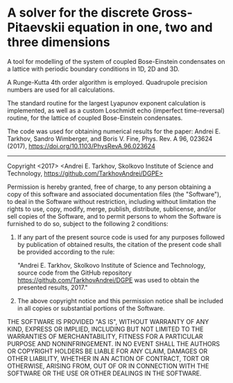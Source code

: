 # A solver for the discrete Gross-Pitaevskii equation in one, two and three dimensions

A tool for modelling of the system of coupled Bose-Einstein condensates on a lattice with periodic boundary conditions in 1D, 2D and 3D.

A Runge-Kutta 4th order algorithm is employed. Quadrupole precision numbers are used for all calculations. 

The standard routine for the largest Lyapunov exponent calculation is implemented, 
as well as a custom Loschmidt echo (imperfect time-reversal) routine, for the lattice of coupled Bose-Einstein condensates.

The code was used for obtaining numerical results for the paper:
Andrei E. Tarkhov, Sandro Wimberger, and Boris V. Fine, Phys. Rev. A 96, 023624 (2017), https://doi.org/10.1103/PhysRevA.96.023624

-----------------------------------------
Copyright <2017> <Andrei E. Tarkhov, Skolkovo Institute of Science and Technology,
https://github.com/TarkhovAndrei/DGPE>

Permission is hereby granted, free of charge, to any person obtaining a copy of this software and associated
documentation files (the "Software"), to deal in the Software without restriction, including without limitation
the rights to use, copy, modify, merge, publish, distribute, sublicense, and/or sell copies of the Software,
and to permit persons to whom the Software is furnished to do so, subject to the following 2 conditions:

1) If any part of the present source code is used for any purposes followed by publication of obtained results,
the citation of the present code shall be provided according to the rule:

    "Andrei E. Tarkhov, Skolkovo Institute of Science and Technology,
    source code from the GitHub repository https://github.com/TarkhovAndrei/DGPE
    was used to obtain the presented results, 2017."

2) The above copyright notice and this permission notice shall be included in all copies or
substantial portions of the Software.

THE SOFTWARE IS PROVIDED "AS IS", WITHOUT WARRANTY OF ANY KIND, EXPRESS OR IMPLIED,
INCLUDING BUT NOT LIMITED TO THE WARRANTIES OF MERCHANTABILITY, FITNESS FOR A PARTICULAR PURPOSE AND NONINFRINGEMENT.
IN NO EVENT SHALL THE AUTHORS OR COPYRIGHT HOLDERS BE LIABLE FOR ANY CLAIM, DAMAGES OR OTHER LIABILITY,
WHETHER IN AN ACTION OF CONTRACT, TORT OR OTHERWISE, ARISING FROM, OUT OF OR IN CONNECTION WITH THE SOFTWARE
OR THE USE OR OTHER DEALINGS IN THE SOFTWARE.
